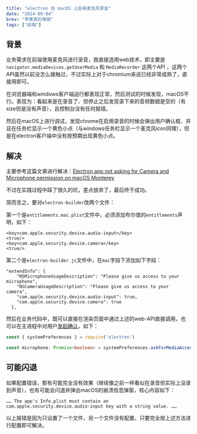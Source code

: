 ```yaml lw-blog-meta
title: "electron 在 macOS 上启用麦克风录音"
date: "2024-09-04"
brev: "苹果真的难搞"
tags: ["前端"]
```

## 背景

业务需求在前端使用麦克风进行录音，我直接选用web技术，即主要是 `navigator.mediaDevices.getUserMedia` 和 `MediaRecorder` 这两个API ，这两个API虽然以前没怎么接触过，不过实际上对于chromium来说已经非常成熟了，直接用即可。

在浏览器端和windows客户端运行都表现正常，然后测试的时候发现，macOS不行。表现为：看起来是在录音了、但停止之后发现录下来的音频数据是空的（有size但是没有声音），且控制台没有任何报错。

然后在macOS上进行调试，发现chrome在启用录音的时候会弹出用户确认框、并且在任务栏显示一个黄色小点（与windows任务栏显示一个麦克风icon同理），但是在electron客户端中没有按预期出现黄色小点。

## 解决

主要参考这篇文章进行解决：[Electron app not asking for Camera and Microphone permission on macOS Monterey](https://stackoverflow.com/questions/72024011/electron-app-not-asking-for-camera-and-microphone-permission-on-macos-monterey) 

不过在实践过程中踩了很久的坑，差点放弃了，最后终于成功。

简而言之，要对`electron-builder`改两个文件：

第一个是`entitlements.mac.plist`文件中，必须添加布尔值的`entitlements`声明，如下：

```text
<key>com.apple.security.device.audio-input</key>
<true/>
<key>com.apple.security.device.camera</key>
<true/>
```

第二个是`electron-builder.js`文件中，在`mac`字段下添加如下字段：

```text
"extendInfo": {
    "NSMicrophoneUsageDescription": "Please give us access to your microphone",
    "NSCameraUsageDescription": "Please give us access to your camera",
    "com.apple.security.device.audio-input": true,
    "com.apple.security.device.camera": true
  },
```

然后在业务代码中，既可以直接在渲染页面中通过上述的web-API直接调用，也可以在主进程中对用户[发起确认](https://www.electronjs.org/docs/latest/api/system-preferences)，如下：

```ts
const { systemPreferences } = require('electron')

const microphone: Promise<boolean> = systemPreferences.askForMediaAccess('microphone');
```

## 可能闪退

如果配置错误，那有可能完全没有效果（继续像之前一样看似在录音但实际上没录到声音），也有可能会闪退并弹出macOS的崩溃信息弹窗，核心内容如下：

```text
…… The app's Info.plist must contain an com.apple.security.device.audio-input key with a string value. ……
```

以上报错是因为只设置了一个文件，另一个文件没有配置，只要完全按上述方法进行配置即可解决。
